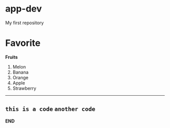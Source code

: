 # app-dev
 My first repository
# Favorite
**Fruits**

1. Melon
2. Banana
3. Orange
4. Apple
5. Strawberry

---

`this is a code`
`another code`
---
**END**
